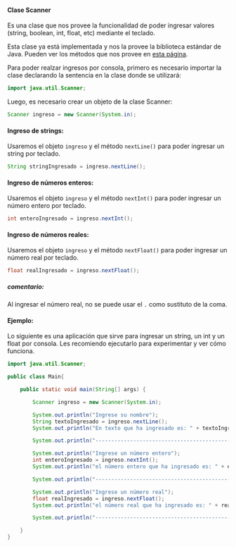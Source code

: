 #### Clase Scanner

Es una clase que nos provee la funcionalidad de poder ingresar
valores (string, boolean, int, float, etc) mediante el teclado.

Esta clase ya está implementada y nos la provee la biblioteca estándar
de Java. Pueden ver los métodos que nos provee en [esta página](https://docs.oracle.com/javase/8/docs/api/java/util/Scanner.html).

Para poder realzar ingresos por consola, primero es necesario importar la clase
declarando la sentencia en la clase donde se utilizará:

```java
import java.util.Scanner;
```

Luego, es necesario crear un objeto de la clase Scanner:
```java
Scanner ingreso = new Scanner(System.in);
```
#### Ingreso de strings:
Usaremos el objeto ```ingreso``` y el método ```nextLine()``` para poder
ingresar un string por teclado. 

```java
String stringIngresado = ingreso.nextLine();
```

#### Ingreso de números enteros:
Usaremos el objeto ```ingreso``` y el método ```nextInt()``` para poder
ingresar un número entero por teclado.

```java
int enteroIngresado = ingreso.nextInt();
```

#### Ingreso de números reales:
Usaremos el objeto ```ingreso``` y el método ```nextFloat()``` para poder
ingresar un número real por teclado.

```java
float realIngresado = ingreso.nextFloat();
```
##### comentario:
Al ingresar el número real, no se puede usar el ```.``` como sustituto de la coma. 

#### Ejemplo:
Lo siguiente es una aplicación que sirve para ingresar un string,
un int y un float por consola. Les recomiendo ejecutarlo para experimentar
y ver cómo funciona.

```java
import java.util.Scanner;

public class Main{

    public static void main(String[] args) {

        Scanner ingreso = new Scanner(System.in);

        System.out.println("Ingrese su nombre");
        String textoIngresado = ingreso.nextLine();
        System.out.println("En texto que ha ingresado es: " + textoIngresado);

        System.out.println("---------------------------------------------------");

        System.out.println("Ingrese un número entero");
        int enteroIngresado = ingreso.nextInt();
        System.out.println("el número entero que ha ingresado es: " + enteroIngresado);

        System.out.println("---------------------------------------------------");

        System.out.println("Ingrese un número real");
        float realIngresado = ingreso.nextFloat();
        System.out.println("el número real que ha ingresado es: " + realIngresado);

        System.out.println("----------------------------------------------------");

    }
}

